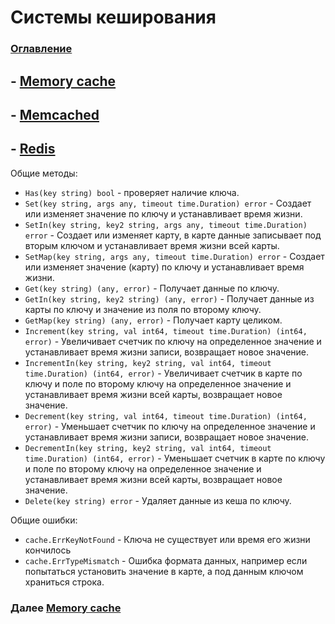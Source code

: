 # Системы кеширования

### [Оглавление](./index.md)


## - [Memory cache](./cache-memory.md)
## - [Memcached](./cache-memcached.md)
## - [Redis](./cache-redis.md)

Общие методы:

- `Has(key string) bool` - проверяет наличие ключа.
- `Set(key string, args any, timeout time.Duration) error` - Создает или изменяет значение по ключу и устанавливает время жизни.
- `SetIn(key string, key2 string, args any, timeout time.Duration) error` - Создает или изменяет карту, в карте данные записывает под вторым ключом и устанавливает время жизни всей карты.
- `SetMap(key string, args any, timeout time.Duration) error` - Создает или изменяет значение (карту) по ключу и устанавливает время жизни.
- `Get(key string) (any, error)` - Получает данные по ключу.
- `GetIn(key string, key2 string) (any, error)` - Получает данные из карты по ключу и значение из поля по второму ключу.
- `GetMap(key string) (any, error)` - Получает карту целиком.
- `Increment(key string, val int64, timeout time.Duration) (int64, error)` - Увеличивает счетчик по ключу на определенное значение и устанавливает время жизни записи, возвращает новое значение. 
- `IncrementIn(key string, key2 string, val int64, timeout time.Duration) (int64, error)` - Увеличивает счетчик в карте по ключу и поле по второму ключу на определенное значение и устанавливает время жизни всей карты, возвращает новое значение.
- `Decrement(key string, val int64, timeout time.Duration) (int64, error)` - Уменьшает счетчик по ключу на определенное значение и устанавливает время жизни записи, возвращает новое значение.
- `DecrementIn(key string, key2 string, val int64, timeout time.Duration) (int64, error)` - Уменьшает счетчик в карте по ключу и поле по второму ключу на определенное значение и устанавливает время жизни всей карты, возвращает новое значение.
- `Delete(key string) error` - Удаляет данные из кеша по ключу.

Общие ошибки:

- `cache.ErrKeyNotFound` - Ключа не существует или время его жизни кончилось 
- `cache.ErrTypeMismatch` - Ошибка формата данных, например если попытаться установить значение в карте, а под данным ключом храниться строка.

### Далее [Memory cache](./cache-memory.md)